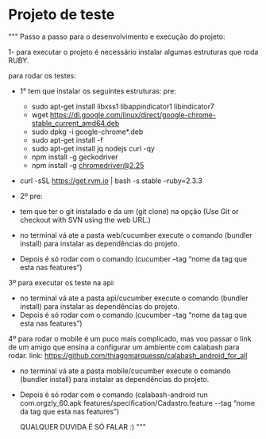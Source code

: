 # Projeto de teste
"""
Passo a passo para o desenvolvimento e execução do projeto:

1- para executar o projeto é necessário instalar algumas estruturas que roda RUBY.
 
para rodar os testes:

- 1° tem que instalar os seguintes estruturas:
 pre:
  - sudo apt-get install libxss1 libappindicator1 libindicator7
  - wget https://dl.google.com/linux/direct/google-chrome-stable_current_amd64.deb
  - sudo dpkg -i google-chrome*.deb
  - sudo apt-get install -f
  - sudo apt-get install jq nodejs curl -qy
  - npm install -g geckodriver
  - npm install -g chromedriver@2.25
- curl -sSL https://get.rvm.io | bash -s stable –ruby=2.3.3

- 2º
 pre:
- tem que ter o git instalado e da um (git clone) na opção (Use Git or checkout with SVN using the web URL.)
- no terminal vá ate a pasta web/cucumber execute o comando (bundler install) para instalar as dependências do projeto.
- Depois é só rodar com o comando (cucumber –tag “nome da tag que esta nas features”)

3º para executar os teste na api:
- no terminal vá ate a pasta api/cucumber execute o comando (bundler install) para instalar as dependências do projeto.
- Depois é só rodar com o comando (cucumber –tag “nome da tag que esta nas features”)

4º para rodar o mobile é um puco mais complicado, mas vou passar o link de um amigo que ensina a configurar um ambiente com calabash para rodar.
link: https://github.com/thiagomarquessp/calabash_android_for_all
- no terminal vá ate a pasta mobile/cucumber execute o comando (bundler install) para instalar as dependências do projeto.
- Depois é só rodar com o comando (calabash-android run com.orgzly_60.apk features/specification/Cadastro.feature --tag “nome da tag que esta nas features”)

    QUALQUER DUVIDA É SÓ FALAR :)
"""
